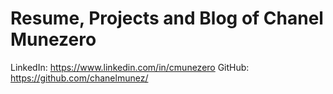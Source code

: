 # Resume, Projects and Blog of Chanel Munezero

LinkedIn: https://www.linkedin.com/in/cmunezero
GitHub: https://github.com/chanelmunez/
